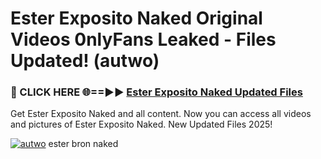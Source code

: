 # Ester Exposito Naked Original Videos 0nlyFans Leaked - Files Updated! (autwo)

<h3>🔴 CLICK HERE 🌐==►► <a href="https://tinyurl.com/up5wt9bj" rel="nofollow">Ester Exposito Naked Updated Files</a></h3>

Get Ester Exposito Naked and all content. Now you can access all videos and pictures of Ester Exposito Naked. New Updated Files 2025!

[![autwo](https://i.imgur.com/ABiUzMV.gif)](https://tinyurl.com/up5wt9bj)
ester bron naked